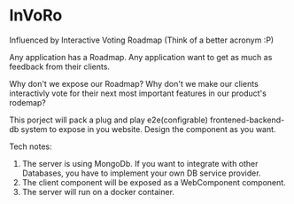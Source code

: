 # InVoRo
Influenced by Interactive Voting Roadmap (Think of a better acronym :P)

Any application has a Roadmap.
Any application want to get as much as feedback from their clients.

Why don't we expose our Roadmap?
Why don't we make our clients interactivly vote for their next most important features in our product's rodemap?

This porject will pack a plug and play e2e(configrable) frontened-backend-db system to expose in you website.
Design the component as you want.


Tech notes:
1. The server is using MongoDb. If you want to integrate with other Databases, you have to implement your own DB service provider.
2. The client component will be exposed as a WebComponent component.
3. The server will run on a docker container.
